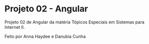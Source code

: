 # Projeto 02 - Angular

Projeto 02 de Angular da matéria Tópicos Especiais em Sistemas para Internet II.

Feito por Anna Haydee e Danubia Cunha
